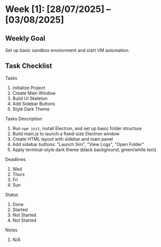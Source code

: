 # Week [1]: [28/07/2025] – [03/08/2025]

## Weekly Goal  
Set up basic sandbox environment and start VM automation.

## Task Checklist
Tasks
1. Initialize Project 
2. Create Main Window
3. Build UI Skeleton
4. Add Sidebar Buttons
5. Style Dark Theme 

Tasks Description
1. Run `npm init`, install Electron, and set up basic folder structure
2. Build main.js to launch a fixed-size Electron window
3. Create HTML layout with sidebar and main panel
4. Add sidebar buttons: "Launch Sim", "View Logs", "Open Folder"
5. Apply terminal-style dark theme (black background, green/white text)

Deadlines
1. Wed
2. Thurs
3. Fri
4. Sun

Status
1. Done
2. Started
3. Not Started
4. Not Started

Notes
1. N/A
